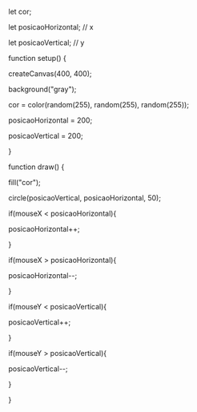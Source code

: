 
let cor;


let posicaoHorizontal; // x

let posicaoVertical; // y

function setup() {

createCanvas(400, 400);

background("gray");

cor = color(random(255), random(255), random(255));

posicaoHorizontal = 200;

posicaoVertical = 200;

}

function draw() {

fill("cor");

circle(posicaoVertical, posicaoHorizontal, 50);

if(mouseX < posicaoHorizontal){

posicaoHorizontal++;

}

if(mouseX > posicaoHorizontal){

posicaoHorizontal--;

}

if(mouseY < posicaoVertical){

posicaoVertical++;

}

if(mouseY > posicaoVertical){

posicaoVertical--;

}

}
